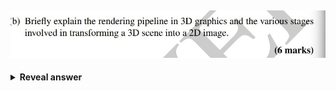 ## <img src="../../../../../media/paste-9a82072241be59089698da4486922fbf5923515c.jpg">
<details>
<summary><b>Reveal answer</b></summary>
<img src="../../../../../media/paste-38e503bddbff062bbe1241cf397a625acfa1de5f.jpg">
</details>
